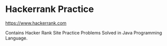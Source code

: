 # Hackerrank Practice

https://www.hackerrank.com

Contains Hacker Rank Site Practice Problems Solved in Java Programming Language.

